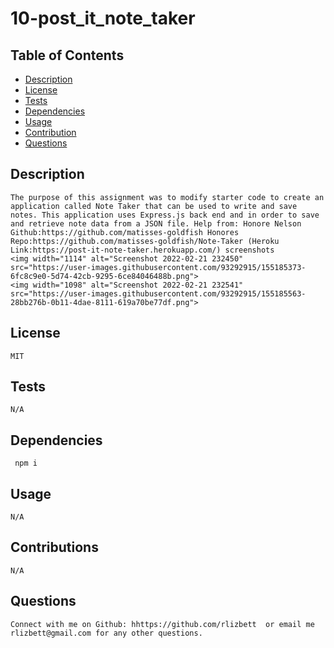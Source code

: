 # 10-post_it_note_taker
## Table of Contents
* [Description](#description)
* [License](#license)
* [Tests](#tests)
* [Dependencies](#dependencies)
* [Usage](#usage)
* [Contribution](#contributions)
* [Questions](#questions)

 ## Description 
    The purpose of this assignment was to modify starter code to create an application called Note Taker that can be used to write and save notes. This application uses Express.js back end and in order to save and retrieve note data from a JSON file. Help from: Honore Nelson Github:https://github.com/matisses-goldfish Honores Repo:https://github.com/matisses-goldfish/Note-Taker (Heroku Link:https://post-it-note-taker.herokuapp.com/) screenshots
    <img width="1114" alt="Screenshot 2022-02-21 232450" src="https://user-images.githubusercontent.com/93292915/155185373-6fc8c9e0-5d74-42cb-9295-6ce84046488b.png"> 
    <img width="1098" alt="Screenshot 2022-02-21 232541" src="https://user-images.githubusercontent.com/93292915/155185563-28bb276b-0b11-4dae-8111-619a70be77df.png">

## License 
    MIT
## Tests 
    N/A
## Dependencies 
     npm i
## Usage 
    N/A
## Contributions 
    N/A
## Questions
    Connect with me on Github: hhttps://github.com/rlizbett  or email me rlizbett@gmail.com for any other questions. 